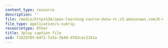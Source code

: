 ```yaml
---
content_type: resource
description: ''
file: /media/https%3A/open-learning-course-data-rc.s3.amazonaws.com/8-03sc-physics-iii-vibrations-and-waves-fall-2016/f182978564f2fa3a3b4dd763cac1161a_QxemLb8-5AA.srt
file_type: application/x-subrip
resourcetype: Other
title: 3play caption file
uid: f1829785-64f2-fa3a-3b4d-d763cac1161a
---
```


